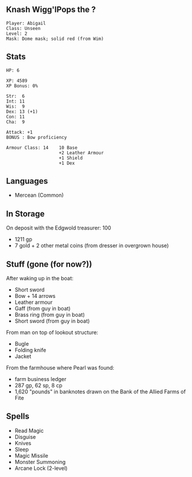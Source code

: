 ## Knash Wigg'lPops the ?

    Player: Abigail
    Class: Unseen
    Level: 2
    Mask: Dome mask; solid red (from Wim)

## Stats

    HP: 6

    XP: 4589
    XP Bonus: 0%

    Str:  6
    Int: 11
    Wis:  9
    Dex: 13 (+1)
    Con: 11
    Cha:  9

    Attack: +1
    BONUS : Bow proficiency

    Armour Class: 14    10 Base
                        +2 Leather Armour
                        +1 Shield
                        +1 Dex

## Languages

- Mercean (Common)

## In Storage

On deposit with the Edgwold treasurer: 100

* 1211 gp
* 7 gold + 2 other metal coins (from dresser in overgrown house)

## Stuff (gone (for now?))

After waking up in the boat:

* Short sword
* Bow + 14 arrows
* Leather armour
* Gaff (from guy in boat)
* Brass ring (from guy in boat)
* Short sword (from guy in boat)

From man on top of lookout structure:
* Bugle
* Folding knife
* Jacket

From the farmhouse where Pearl was found:
* farm business ledger
* 287 gp, 62 sp, 8 cp
* 1,620 "pounds" in banknotes drawn on the Bank of the Allied Farms of Fite

## Spells

* Read Magic
* Disguise
* Knives
* Sleep
* Magic Missile
* Monster Summoning
* Arcane Lock (2-level)
